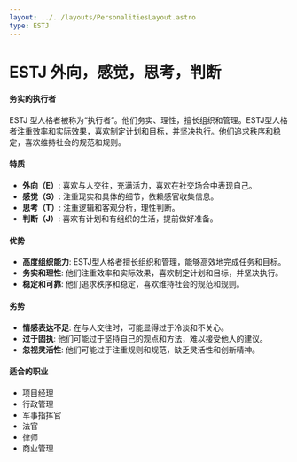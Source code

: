 ```yaml
---
layout: ../../layouts/PersonalitiesLayout.astro
type: ESTJ
---
```

# ESTJ 外向，感觉，思考，判断

#### 务实的执行者
ESTJ 型人格者被称为“执行者”。他们务实、理性，擅长组织和管理。ESTJ型人格者注重效率和实际效果，喜欢制定计划和目标，并坚决执行。他们追求秩序和稳定，喜欢维持社会的规范和规则。

#### 特质
- **外向（E）**: 喜欢与人交往，充满活力，喜欢在社交场合中表现自己。
- **感觉（S）**: 注重现实和具体的细节，依赖感官收集信息。
- **思考（T）**: 注重逻辑和客观分析，理性判断。
- **判断（J）**: 喜欢有计划和有组织的生活，提前做好准备。

#### 优势
- **高度组织能力**: ESTJ型人格者擅长组织和管理，能够高效地完成任务和目标。
- **务实和理性**: 他们注重效率和实际效果，喜欢制定计划和目标，并坚决执行。
- **稳定和可靠**: 他们追求秩序和稳定，喜欢维持社会的规范和规则。

#### 劣势
- **情感表达不足**: 在与人交往时，可能显得过于冷淡和不关心。
- **过于固执**: 他们可能过于坚持自己的观点和方法，难以接受他人的建议。
- **忽视灵活性**: 他们可能过于注重规则和规范，缺乏灵活性和创新精神。

#### 适合的职业
- 项目经理
- 行政管理
- 军事指挥官
- 法官
- 律师
- 商业管理